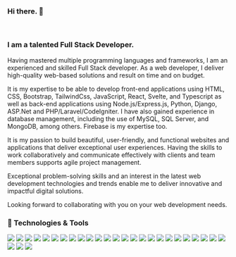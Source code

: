 ### Hi there. 👋
<br />

### I am a talented Full Stack Developer.

Having mastered multiple programming languages and frameworks, I am an experienced and skilled Full Stack developer. 
 As a web developer, I deliver high-quality web-based solutions and result on time and on budget.

It is my expertise to be able to develop front-end applications using HTML, CSS, Bootstrap, TailwindCss, JavaScript, React, Svelte, and Typescript as well as back-end applications using Node.js/Express.js, Python, Django, ASP.Net and PHP/Laravel/CodeIgniter. I have also gained experience in database management, including the use of MySQL, SQL Server, and MongoDB, among others.
Firebase is my expertise too.

It is my passion to build beautiful, user-friendly, and functional websites and applications that deliver exceptional user experiences. Having the skills to work collaboratively and communicate effectively with clients and team members supports agile project management.

Exceptional problem-solving skills and an interest in the latest web development technologies and trends enable me to deliver innovative and impactful digital solutions.

Looking forward to collaborating with you on your web development needs.
<br />


### 🔧 Technologies & Tools
![](https://img.shields.io/badge/OS-Linux-informational?style=flat&logo=linux&logoColor=white&color=2bbc8a)
![](https://img.shields.io/badge/Editor-IntelliJ_IDEA-informational?style=flat&logo=intellij-idea&logoColor=white&color=2bbc8a)
![](https://img.shields.io/badge/Code-Hardhat-informational?style=flat&Color=white&color=2bbc8a)
![](https://img.shields.io/badge/Code-Graphql-informational?style=flat&logo=graphql&Color=white&color=2bbc8a)
![](https://img.shields.io/badge/Code-JavaScript-informational?style=flat&logo=javascript&logoColor=white&color=2bbc8a)
![](https://img.shields.io/badge/Code-React-informational?style=flat&logo=react&logoColor=white&color=2bbc8a)
![](https://img.shields.io/badge/Code-Redux-informational?style=flat&logo=redux&logoColor=white&color=2bbc8a)
![](https://img.shields.io/badge/Code-React_Router-informational?style=flat&logo=react-router&logoColor=white&color=2bbc8a)
![](https://img.shields.io/badge/Code-Vue-informational?style=flat&logo=vue.js&logoColor=white&color=2bbc8a)
![](https://img.shields.io/badge/Code-Node-informational?style=flat&logo=node.js&logoColor=white&color=2bbc8a)
![](https://img.shields.io/badge/Code-Express-informational?style=flat&Color=white&color=2bbc8a)
![](https://img.shields.io/badge/Code-Typescript-informational?style=flat&logo=typescript&logoColor=white&color=2bbc8a)
![](https://img.shields.io/badge/Code-HTML5-informational?style=flat&logo=html5&logoColor=white&color=2bbc8a)
![](https://img.shields.io/badge/Code-CSS3-informational?style=flat&logo=css3&logoColor=white&color=2bbc8a)
![](https://img.shields.io/badge/Code-Bootstrap-informational?style=flat&logo=bootstrap&logoColor=white&color=2bbc8a)
![](https://img.shields.io/badge/Code-PHP-informational?style=flat&logo=php&logoColor=white&color=2bbc8a)
![](https://img.shields.io/badge/Code-Laravel-informational?style=flat&logo=laravel&logoColor=white&color=2bbc8a)
![](https://img.shields.io/badge/Shell-Bash-informational?style=flat&logo=gnu-bash&logoColor=white&color=2bbc8a)
![](https://img.shields.io/badge/Tools-PostgreSQL-informational?style=flat&logo=postgresql&logoColor=white&color=2bbc8a)
![](https://img.shields.io/badge/Tools-MySql-informational?style=flat&logo=mysql&logoColor=white&color=2bbc8a)
![](https://img.shields.io/badge/Tools-MongoDB-informational?style=flat&logo=mongodb&logoColor=white&color=2bbc8a)
![](https://img.shields.io/badge/Tools-SQLite-informational?style=flat&logo=sqlite&logoColor=white&color=2bbc8a)
![](https://img.shields.io/badge/Tools-Docker-informational?style=flat&logo=docker&logoColor=white&color=2bbc8a)
![](https://img.shields.io/badge/Tools-Ubuntu-informational?style=flat&logo=ubuntu&logoColor=white&color=2bbc8a)
![](https://img.shields.io/badge/Cloud-Digital_Ocean-informational?style=flat&logo=digitalocean&logoColor=white&color=2bbc8a)
![](https://img.shields.io/badge/Cloud-Netlify-informational?style=flat&logo=netlify&logoColor=white&color=2bbc8a)
![](https://img.shields.io/badge/Cloud-Heroku-informational?style=flat&logo=heroku&logoColor=white&color=2bbc8a)
![](https://img.shields.io/badge/Cloud-Google_Cloud-informational?style=flat&logo=google-cloud&logoColor=white&color=2bbc8a)

